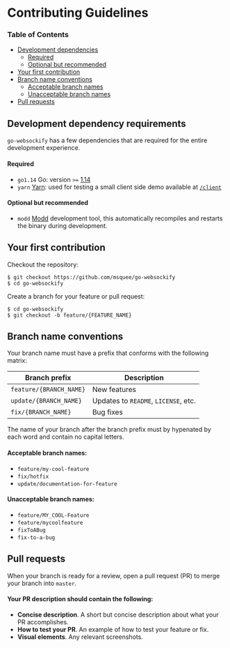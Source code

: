 
# Contributing Guidelines

### Table of Contents
- [Development dependencies](#development-dependency-requirements)
  - [Required](#required)
  - [Optional but recommended](#optional-but-recommended)
- [Your first contribution](#your-first-contribution)
- [Branch name conventions](#branch-name-conventions)
  - [Acceptable branch names](#acceptable-branch-names)
  - [Unacceptable branch names](#unacceptable-branch-names)
- [Pull requests](#pull-requests)

## Development dependency requirements
`go-websockify` has a few dependencies that are required for the entire development experience.

#### Required
- `go1.14` Go: version `>=` [1.14](https://golang.org/doc/devel/release.html#go1.14)
- `yarn` [Yarn](https://yarnpkg.com/getting-started/install): used for testing a small client side demo available at [`/client`](https://github.com/msquee/go-websockify/tree/master/client)

#### Optional but recommended
- `modd` [Modd](https://github.com/cortesi/modd) development tool, this automatically recompiles and restarts the binary during development.

## Your first contribution
Checkout the repository:
```shell
$ git checkout https://github.com/msquee/go-websockify
$ cd go-websockify
```

Create a branch for your feature or pull request:
```shell
$ cd go-websockify
$ git checkout -b feature/{FEATURE_NAME}
```

## Branch name conventions
Your branch name must have a prefix that conforms with the following matrix:

| Branch prefix           | Description |
| - | - |
| `feature/{BRANCH_NAME}` | New features |
| `update/{BRANCH_NAME}`  | Updates to `README`, `LICENSE`, etc. |
| `fix/{BRANCH_NAME}`     | Bug fixes |

The name of your branch after the branch prefix must by hypenated by each word and contain no capital letters.

#### Acceptable branch names:
- `feature/my-cool-feature`
- `fix/hotfix`
- `update/documentation-for-feature`

#### Unacceptable branch names:
- `feature/MY_COOL-Feature`
- `feature/mycoolfeature`
- `fixToABug`
- `fix-to-a-bug`

## Pull requests
When your branch is ready for a review, open a pull request (PR) to merge your branch into `master`.

#### Your PR description should contain the following:
- **Concise description**. A short but concise description about what your PR accomplishes.
- **How to test your PR**. An example of how to test your feature or fix.
- **Visual elements**. Any relevant screenshots.
